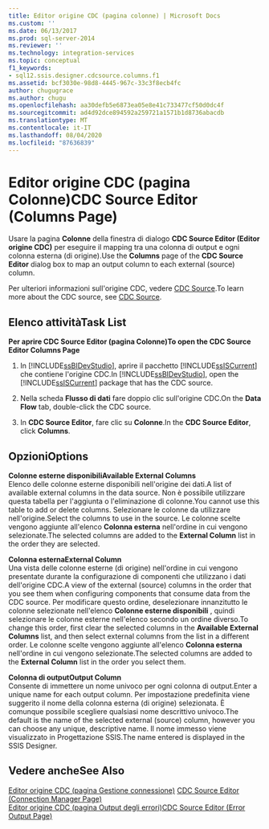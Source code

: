 ```yaml
---
title: Editor origine CDC (pagina colonne) | Microsoft Docs
ms.custom: ''
ms.date: 06/13/2017
ms.prod: sql-server-2014
ms.reviewer: ''
ms.technology: integration-services
ms.topic: conceptual
f1_keywords:
- sql12.ssis.designer.cdcsource.columns.f1
ms.assetid: bcf3030e-98d8-4445-967c-33c3f8ecb4fc
author: chugugrace
ms.author: chugu
ms.openlocfilehash: aa30defb5e6873ea05e8e41c733477cf50d0dc4f
ms.sourcegitcommit: ad4d92dce894592a259721a1571b1d8736abacdb
ms.translationtype: MT
ms.contentlocale: it-IT
ms.lasthandoff: 08/04/2020
ms.locfileid: "87636839"
---
```

# <a name="cdc-source-editor-columns-page"></a><span data-ttu-id="aab82-102">Editor origine CDC (pagina Colonne)</span><span class="sxs-lookup"><span data-stu-id="aab82-102">CDC Source Editor (Columns Page)</span></span>
  <span data-ttu-id="aab82-103">Usare la pagina **Colonne** della finestra di dialogo **CDC Source Editor (Editor origine CDC)** per eseguire il mapping tra una colonna di output e ogni colonna esterna (di origine).</span><span class="sxs-lookup"><span data-stu-id="aab82-103">Use the **Columns** page of the **CDC Source Editor** dialog box to map an output column to each external (source) column.</span></span>  
  
 <span data-ttu-id="aab82-104">Per ulteriori informazioni sull'origine CDC, vedere [CDC Source](data-flow/cdc-source.md).</span><span class="sxs-lookup"><span data-stu-id="aab82-104">To learn more about the CDC source, see [CDC Source](data-flow/cdc-source.md).</span></span>  
  
## <a name="task-list"></a><span data-ttu-id="aab82-105">Elenco attività</span><span class="sxs-lookup"><span data-stu-id="aab82-105">Task List</span></span>  
 <span data-ttu-id="aab82-106">**Per aprire CDC Source Editor (pagina Colonne)**</span><span class="sxs-lookup"><span data-stu-id="aab82-106">**To open the CDC Source Editor Columns Page**</span></span>  
  
1.  <span data-ttu-id="aab82-107">In [!INCLUDE[ssBIDevStudio](../includes/ssbidevstudio-md.md)], aprire il pacchetto [!INCLUDE[ssISCurrent](../includes/ssiscurrent-md.md)] che contiene l'origine CDC.</span><span class="sxs-lookup"><span data-stu-id="aab82-107">In [!INCLUDE[ssBIDevStudio](../includes/ssbidevstudio-md.md)], open the [!INCLUDE[ssISCurrent](../includes/ssiscurrent-md.md)] package that has the CDC source.</span></span>  
  
2.  <span data-ttu-id="aab82-108">Nella scheda **Flusso di dati** fare doppio clic sull'origine CDC.</span><span class="sxs-lookup"><span data-stu-id="aab82-108">On the **Data Flow** tab, double-click the CDC source.</span></span>  
  
3.  <span data-ttu-id="aab82-109">In **CDC Source Editor**, fare clic su **Colonne**.</span><span class="sxs-lookup"><span data-stu-id="aab82-109">In the **CDC Source Editor**, click **Columns**.</span></span>  
  
## <a name="options"></a><span data-ttu-id="aab82-110">Opzioni</span><span class="sxs-lookup"><span data-stu-id="aab82-110">Options</span></span>  
 <span data-ttu-id="aab82-111">**Colonne esterne disponibili**</span><span class="sxs-lookup"><span data-stu-id="aab82-111">**Available External Columns**</span></span>  
 <span data-ttu-id="aab82-112">Elenco delle colonne esterne disponibili nell'origine dei dati.</span><span class="sxs-lookup"><span data-stu-id="aab82-112">A list of available external columns in the data source.</span></span> <span data-ttu-id="aab82-113">Non è possibile utilizzare questa tabella per l'aggiunta o l'eliminazione di colonne.</span><span class="sxs-lookup"><span data-stu-id="aab82-113">You cannot use this table to add or delete columns.</span></span> <span data-ttu-id="aab82-114">Selezionare le colonne da utilizzare nell'origine.</span><span class="sxs-lookup"><span data-stu-id="aab82-114">Select the columns to use in the source.</span></span> <span data-ttu-id="aab82-115">Le colonne scelte vengono aggiunte all'elenco **Colonna esterna** nell'ordine in cui vengono selezionate.</span><span class="sxs-lookup"><span data-stu-id="aab82-115">The selected columns are added to the **External Column** list in the order they are selected.</span></span>  
  
 <span data-ttu-id="aab82-116">**Colonna esterna**</span><span class="sxs-lookup"><span data-stu-id="aab82-116">**External Column**</span></span>  
 <span data-ttu-id="aab82-117">Una vista delle colonne esterne (di origine) nell'ordine in cui vengono presentate durante la configurazione di componenti che utilizzano i dati dell'origine CDC.</span><span class="sxs-lookup"><span data-stu-id="aab82-117">A view of the external (source) columns in the order that you see them when configuring components that consume data from the CDC source.</span></span> <span data-ttu-id="aab82-118">Per modificare questo ordine, deselezionare innanzitutto le colonne selezionate nell'elenco **Colonne esterne disponibili** , quindi selezionare le colonne esterne nell'elenco secondo un ordine diverso.</span><span class="sxs-lookup"><span data-stu-id="aab82-118">To change this order, first clear the selected columns in the **Available External Columns** list, and then select external columns from the list in a different order.</span></span> <span data-ttu-id="aab82-119">Le colonne scelte vengono aggiunte all'elenco **Colonna esterna** nell'ordine in cui vengono selezionate.</span><span class="sxs-lookup"><span data-stu-id="aab82-119">The selected columns are added to the **External Column** list in the order you select them.</span></span>  
  
 <span data-ttu-id="aab82-120">**Colonna di output**</span><span class="sxs-lookup"><span data-stu-id="aab82-120">**Output Column**</span></span>  
 <span data-ttu-id="aab82-121">Consente di immettere un nome univoco per ogni colonna di output.</span><span class="sxs-lookup"><span data-stu-id="aab82-121">Enter a unique name for each output column.</span></span> <span data-ttu-id="aab82-122">Per impostazione predefinita viene suggerito il nome della colonna esterna (di origine) selezionata. È comunque possibile scegliere qualsiasi nome descrittivo univoco.</span><span class="sxs-lookup"><span data-stu-id="aab82-122">The default is the name of the selected external (source) column, however you can choose any unique, descriptive name.</span></span> <span data-ttu-id="aab82-123">Il nome immesso viene visualizzato in Progettazione SSIS.</span><span class="sxs-lookup"><span data-stu-id="aab82-123">The name entered is displayed in the SSIS Designer.</span></span>  
  
## <a name="see-also"></a><span data-ttu-id="aab82-124">Vedere anche</span><span class="sxs-lookup"><span data-stu-id="aab82-124">See Also</span></span>  
 <span data-ttu-id="aab82-125">[Editor origine CDC &#40;pagina Gestione connessione&#41;](../../2014/integration-services/cdc-source-editor-connection-manager-page.md) </span><span class="sxs-lookup"><span data-stu-id="aab82-125">[CDC Source Editor &#40;Connection Manager Page&#41;](../../2014/integration-services/cdc-source-editor-connection-manager-page.md) </span></span>  
 [<span data-ttu-id="aab82-126">Editor origine CDC &#40;pagina Output degli errori&#41;</span><span class="sxs-lookup"><span data-stu-id="aab82-126">CDC Source Editor &#40;Error Output Page&#41;</span></span>](../../2014/integration-services/cdc-source-editor-error-output-page.md)  
  
  
